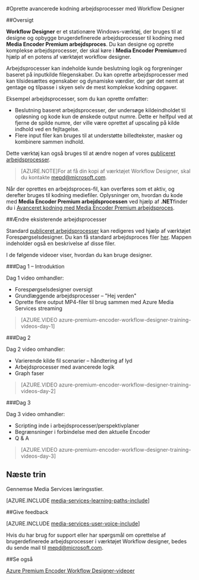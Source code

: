 <properties 
    pageTitle="Oprette avancerede kodning arbejdsprocesser med Workflow Designer | Microsoft Azure" 
    description="Få mere at vide om, hvordan du opretter avancerede kodning arbejdsprocesser med Workflow Designer." 
    services="media-services" 
    documentationCenter="" 
    authors="anilmur" 
    manager="erikre" 
    editor=""/>

<tags 
    ms.service="media-services" 
    ms.workload="media" 
    ms.tgt_pltfrm="na" 
    ms.devlang="na" 
    ms.topic="article" 
    ms.date="09/15/2016"
    ms.author="juliako;johndeu;anilmur"/>


#<a name="create-advanced-encoding-workflows-with-workflow-designer"></a>Oprette avancerede kodning arbejdsprocesser med Workflow Designer

##<a name="overview"></a>Oversigt

**Workflow Designer** er et stationære Windows-værktøj, der bruges til at designe og opbygge brugerdefinerede arbejdsprocesser til kodning med **Media Encoder Premium arbejdsproces**.
Du kan designe og oprette komplekse arbejdsprocesser, der skal køre i **Media Encoder Premium**ved hjælp af en potens af værktøjet workflow designer.  

Arbejdsprocesser kan indeholde kunde beslutning logik og forgreninger baseret på inputkilde filegenskaber. Du kan oprette arbejdsprocesser med kan tilsidesættes egenskaber og dynamiske værdier, der gør det nemt at gentage og tilpasse i skyen selv de mest komplekse kodning opgaver.

Eksempel arbejdsprocesser, som du kan oprette omfatter:

- Beslutning baseret arbejdsprocesser, der undersøge kildeindholdet til opløsning og kode kun de ønskede output numre.  Dette er helfpul ved at fjerne de spilde numre, der ville være oprettet af upscaling på kilde indhold ved en fejltagelse.
- Flere input filer kan bruges til at understøtte billedtekster, masker og kombinere sammen indhold. 

Dette værktøj kan også bruges til at ændre nogen af vores [publiceret arbejdsprocesser](media-services-workflow-designer.md#existing_workflows). 

>[AZURE.NOTE]For at få din kopi af værktøjet Workflow Designer, skal du kontakte mepd@microsoft.com.


Når der oprettes en arbejdsproces-fil, kan overføres som et aktiv, og derefter bruges til kodning mediefiler. Oplysninger om, hvordan du kode med **Media Encoder Premium arbejdsprocessen** ved hjælp af **.NET**finder du i [Avanceret kodning med Media Encoder Premium arbejdsproces](media-services-encode-with-premium-workflow.md).

##<a id="existing_workflows"></a>Ændre eksisterende arbejdsprocesser

Standard [publiceret arbejdsprocesser](media-services-workflow-designer.md#existing_workflows) kan redigeres ved hjælp af værktøjet Forespørgselsdesigner. Du kan få standard arbejdsproces filer [her](https://github.com/Azure/azure-media-services-samples/tree/master/Encoding%20Presets/VoD/MediaEncoderPremiumWorkfows). Mappen indeholder også en beskrivelse af disse filer.

I de følgende videoer viser, hvordan du kan bruge designer.

###<a name="day-1--getting-started"></a>Dag 1 – Introduktion

Dag 1 video omhandler:

- Forespørgselsdesigner oversigt
- Grundlæggende arbejdsprocesser – "Hej verden"
- Oprette flere output MP4-filer til brug sammen med Azure Media Services streaming

> [AZURE.VIDEO azure-premium-encoder-workflow-designer-training-videos-day-1]

###<a name="day-2"></a>Dag 2

Dag 2 video omhandler:

- Varierende kilde fil scenarier – håndtering af lyd
- Arbejdsprocesser med avancerede logik
- Graph faser

> [AZURE.VIDEO azure-premium-encoder-workflow-designer-training-videos-day-2]

###<a name="day-3"></a>Dag 3

Dag 3 video omhandler:

- Scripting inde i arbejdsprocesser/perspektivplaner
- Begrænsninger i forbindelse med den aktuelle Encoder
- Q & A
 
> [AZURE.VIDEO azure-premium-encoder-workflow-designer-training-videos-day-3]


## <a name="next-step"></a>Næste trin

Gennemse Media Services læringsstier.

[AZURE.INCLUDE [media-services-learning-paths-include](../../includes/media-services-learning-paths-include.md)]

##<a name="provide-feedback"></a>Give feedback

[AZURE.INCLUDE [media-services-user-voice-include](../../includes/media-services-user-voice-include.md)]


Hvis du har brug for support eller har spørgsmål om oprettelse af brugerdefinerede arbejdsprocesser i værktøjet Workflow designer, bedes du sende mail til mepd@microsoft.com.

##<a name="see-also"></a>Se også

[Azure Premium Encoder Workflow Designer-videoer](http://johndeutscher.com/2015/07/06/azure-premium-encoder-workflow-designer-training-videos/)
